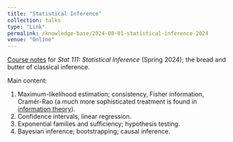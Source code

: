 ```yaml
---
title: "Statistical Inference"
collection: talks
type: "Link"
permalink: /knowledge-base/2024-08-01-statistical-inference-2024
venue: "Online"
---
```


[Course notes](https://github.com/nlyu1/Fall-2023/blob/main/Stat-111/Notes/Statistical%20Inference.pdf) for *Stat 111: Statistical Inference* (Spring 2024); the bread and butter of classical inference. 

Main content: 

1. Maximum-likelihood estimation; consistency, Fisher information, Cramér-Rao (a much more sophisticated treatment is found in [information theory](https://nlyu1.github.io/knowledge-base/2024-12-01-classical-info-2024)). 
2. Confidence intervals, linear regression. 
3. Exponential families and sufficiency; hypothesis testing. 
4. Bayesian inference; bootstrapping; causal inference. 